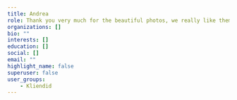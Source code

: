 ```yaml
---
title: Andrea
role: Thank you very much for the beautiful photos, we really like them and are very satisfied with the pictures. :) and many thanks for the small happiness box :)
organizations: []
bio: ""
interests: []
education: []
social: []
email: ""
highlight_name: false
superuser: false
user_groups:
    - Kliendid
---
```

